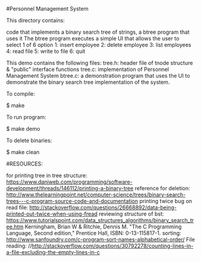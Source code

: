 #Personnel Management System

This directory contains:

code that implements a binary search tree of strings,
a btree program that uses it
The btree program executes a simple UI that allows the user to 
select 1 of 6 option
1: insert employee 
2: delete employee 
3: list employees 
4: read file
5: write to file
6: quit


This demo contains the following files: tree.h: header file of tnode structure & "public" interface functions 
tree.c: implementation of Personnel Management System btree.c: a demonstration program that uses the UI to demonstrate 
the binary search tree implementation of the system.

To compile:

$ make

To run program:

$ make demo

To delete binaries:

$ make clean

#RESOURCES:

for printing tree in tree structure: https://www.daniweb.com/programming/software-development/threads/146112/printing-a-binary-tree
reference for deletion: http://www.thelearningpoint.net/computer-science/trees/binary-search-trees---c-program-source-code-and-documentation
printing twice bug on read file: http://stackoverflow.com/questions/26668892/data-being-printed-out-twice-when-using-fread
reviewing structure of bst: https://www.tutorialspoint.com/data_structures_algorithms/binary_search_tree.htm
Kerningham, Brian W & Ritchie, Dennis M. "The C Programming Language, Second edition," Prentice Hall, ISBN: 0-13-115817-1.
sorting: http://www.sanfoundry.com/c-program-sort-names-alphabetical-order/
File reading: //http://stackoverflow.com/questions/30792278/counting-lines-in-a-file-excluding-the-empty-lines-in-c